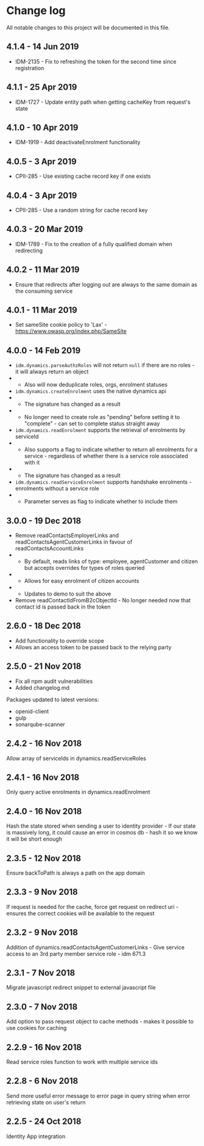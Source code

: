 # Change log

All notable changes to this project will be documented in this file. 

## 4.1.4 - 14 Jun 2019
- IDM-2135 - Fix to refreshing the token for the second time since registration

## 4.1.1 - 25 Apr 2019
- IDM-1727 - Update entity path when getting cacheKey from request's state

## 4.1.0 - 10 Apr 2019
- IDM-1919 - Add deactivateEnrolment functionality

## 4.0.5 - 3 Apr 2019
- CPII-285 - Use existing cache record key if one exists

## 4.0.4 - 3 Apr 2019
- CPII-285 - Use a random string for cache record key

## 4.0.3 - 20 Mar 2019
- IDM-1789 - Fix to the creation of a fully qualified domain when redirecting

## 4.0.2 - 11 Mar 2019
- Ensure that redirects after logging out are always to the same domain as the consuming service

## 4.0.1 - 11 Mar 2019
- Set sameSite cookie policy to 'Lax' - https://www.owasp.org/index.php/SameSite

## 4.0.0 - 14 Feb 2019
- `idm.dynamics.parseAuthzRoles` will not return `null` if there are no roles - it will always return an object
- - Also will now deduplicate roles, orgs, enrolment statuses
- `idm.dynamics.createEnrolment` uses the native dynamics api
- - The signature has changed as a result
- - No longer need to create role as "pending" before setting it to "complete" - can set to complete status straight away 
- `idm.dynamics.readEnrolment` supports the retrieval of enrolments by serviceId
- - Also supports a flag to indicate whether to return all enrolments for a service - regardless of whether there is a service role associated with it
- - The signature has changed as a result
- `idm.dynamics.readServiceEnrolment` supports handshake enrolments - enrolments without a service role
- - Parameter serves as flag to indicate whether to include them

## 3.0.0 - 19 Dec 2018
- Remove readContactsEmployerLinks and readContactsAgentCustomerLinks in favour of readContactsAccountLinks
- - By default, reads links of type: employee, agentCustomer and citizen but accepts overrides for types of roles queried
- - Allows for easy enrolment of citizen accounts 
- - Updates to demo to suit the above
- Remove readContactIdFromB2cObjectId - No longer needed now that contact id is passed back in the token

## 2.6.0 - 18 Dec 2018
- Add functionality to override scope
- Allows an access token to be passed back to the relying party

## 2.5.0 - 21 Nov 2018
- Fix all npm audit vulnerabilities
- Added changelog.md

Packages updated to latest versions:
- openid-client
- gulp
- sonarqube-scanner

## 2.4.2 - 16 Nov 2018
Allow array of serviceIds in dynamics.readServiceRoles

## 2.4.1 - 16 Nov 2018
Only query active enrolments in dynamics.readEnrolment

## 2.4.0 - 16 Nov 2018
Hash the state stored when sending a user to identity provider - If our state is massively long, it could cause an error in cosmos db - hash it so we know it will be short enough

## 2.3.5 - 12 Nov 2018
Ensure backToPath is always a path on the app domain

## 2.3.3 - 9 Nov 2018
If request is needed for the cache, force get request on redirect uri - ensures the correct cookies will be available to the request

## 2.3.2 - 9 Nov 2018
Addition of dynamics.readContactsAgentCustomerLinks - Give service access to an 3rd party member service role - idm 671.3

## 2.3.1 - 7 Nov 2018
Migrate javascript redirect snippet to external javascript file

## 2.3.0 - 7 Nov 2018
Add option to pass request object to cache methods - makes it possible to use cookies for caching

## 2.2.9 - 16 Nov 2018
Read service roles function to work with multiple service ids

## 2.2.8 - 6 Nov 2018
Send more useful error message to error page in query string when error retrieving state on user's return

## 2.2.5 - 24 Oct 2018
Identity App integration
